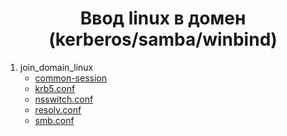 <div align="center">

# Ввод linux в домен (kerberos/samba/winbind)

</div>

1. join_domain_linux
   - [common-session](https://github.com/Limewax163/help_unix/blob/main/join_domain_linux/common-session)
   - [krb5.conf](https://github.com/Limewax163/help_unix/blob/main/join_domain_linux/krb5.conf)
   - [nsswitch.conf](https://github.com/Limewax163/help_unix/blob/main/join_domain_linux/nsswitch.conf)
   - [resolv.conf](https://github.com/Limewax163/help_unix/blob/main/join_domain_linux/resolv.conf)
   - [smb.conf](https://github.com/Limewax163/help_unix/blob/main/join_domain_linux/smb.conf)
